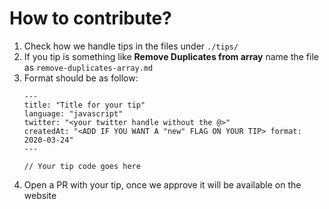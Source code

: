 # How to contribute?

1. Check how we handle tips in the files under `./tips/`
1. If you tip is something like **Remove Duplicates from array** name the file as `remove-duplicates-array.md`
1. Format should be as follow:
   ```
   ---
   title: "Title for your tip"
   language: "javascript"
   twitter: "<your twitter handle without the @>"
   createdAt: "<ADD IF YOU WANT A "new" FLAG ON YOUR TIP> format: 2020-03-24"
   ---

   // Your tip code goes here
   ```
1. Open a PR with your tip, once we approve it will be available on the website
